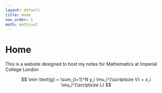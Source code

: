 ```yaml
---
layout: default
title: Home
nav_order: 1
math: mathjax3
---
```


# Home

This is a website designed to host my notes for Mathematics at Imperial College London

$$
\min \text{g} = \sum_{i=1}^N y_i \mu_i^{\scriptsize V} + x_i \mu_i^{\scriptsize L} $$
